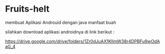 # Fruits-helt
membuat Aplikasi Androuid dengan java manfaat buah

silahkan download aplikasi androidnya di link berikut :

https://drive.google.com/drive/folders/1Zr0dJuAX1KlImW38r4DPBFu9wOdAaG_4
